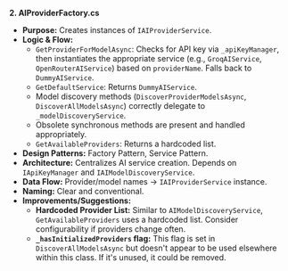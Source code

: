 **2. AIProviderFactory.cs**

*   **Purpose:** Creates instances of `IAIProviderService`.
*   **Logic & Flow:**
    *   `GetProviderForModelAsync`: Checks for API key via `_apiKeyManager`, then instantiates the appropriate service (e.g., `GroqAIService`, `OpenRouterAIService`) based on `providerName`. Falls back to `DummyAIService`.
    *   `GetDefaultService`: Returns `DummyAIService`.
    *   Model discovery methods (`DiscoverProviderModelsAsync`, `DiscoverAllModelsAsync`) correctly delegate to `_modelDiscoveryService`.
    *   Obsolete synchronous methods are present and handled appropriately.
    *   `GetAvailableProviders`: Returns a hardcoded list.
*   **Design Patterns:** Factory Pattern, Service Pattern.
*   **Architecture:** Centralizes AI service creation. Depends on `IApiKeyManager` and `IAIModelDiscoveryService`.
*   **Data Flow:** Provider/model names -> `IAIProviderService` instance.
*   **Naming:** Clear and conventional.
*   **Improvements/Suggestions:**
    *   **Hardcoded Provider List:** Similar to `AIModelDiscoveryService`, `GetAvailableProviders` uses a hardcoded list. Consider configurability if providers change often.
    *   **`_hasInitializedProviders` flag:** This flag is set in `DiscoverAllModelsAsync` but doesn't appear to be used elsewhere within this class. If it's unused, it could be removed.
